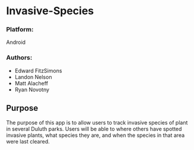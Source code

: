 # Invasive-Species
### Platform:
Android
### Authors:
* Edward FitzSimons
* Landon Nelson
* Matt Alacheff
* Ryan Novotny

## Purpose
The purpose of this app is to allow users to track invasive species of plant in several Duluth parks.
Users will be able to where others have spotted invasive plants, what species they are, and when the species in that area were last cleared.
